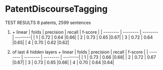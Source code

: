 # PatentDiscourseTagging

TEST RESULTS
8 patents, 2599 sentences

1. <cls> + linear 
| folds | precision | recall | f-score |
| -------- | -------- | -------- | --------|
| 1 | 0.72 | 0.64 |0.66|
| 2 | 0.73 | 0.65 |0.67|
| 3 | 0.72 | 0.64 |0.65|
| 4 | 0.70 | 0.62 |0.62|

1. <cls> of last 4 hidden layers + linear 
| folds | precision | recall | f-score |
| -------- | -------- | -------- | --------|
| 1 | 0.73 | 0.66 |0.68|
| 2 | 0.72 | 0.67 |0.67|
| 3 | 0.73 | 0.65 |0.66|
| 4 | 0.70 | 0.64 |0.64|


